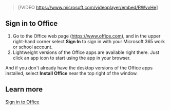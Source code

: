 > [!VIDEO https://www.microsoft.com/videoplayer/embed/RWvvHe]

## Sign in to Office

1. Go to the Office web page (https://www.office.com), and in the upper right-hand corner select **Sign In** to sign in with your Microsoft 365 work or school account.
2. Lightweight versions of the Office apps are available right there. Just click an app icon to start using the app in your browser.

And if you don't already have the desktop versions of the Office apps installed, select **Install Office** near the top right of the window.

## Learn more

[Sign in to Office](https://support.microsoft.com/office/sign-in-to-office-b9582171-fd1f-4284-9846-bdd72bb28426#online?azure-portal=true)
